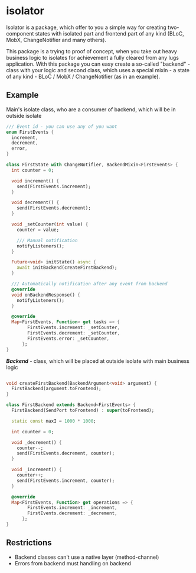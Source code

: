 # isolator

Isolator is a package, which offer to you a simple way for creating two-component states with isolated part and frontend part of any kind (BLoC, MobX, ChangeNotifier and many others).

This package is a trying to proof of concept, when you take out heavy business logic to isolates for achievement a fully cleared from any lugs application. With this package you can easy create a so-called "backend" - class with your logic and second class, which uses a special mixin - a state of any kind - BLoC / MobX / ChangeNotifier (as in an example).

## Example

Main's isolate class, who are a consumer of backend, which will be in outside isolate
```dart
/// Event id - you can use any of you want
enum FirstEvents {
  increment,
  decrement,
  error,
}

class FirstState with ChangeNotifier, BackendMixin<FirstEvents> {
  int counter = 0;

  void increment() {
    send(FirstEvents.increment);
  }

  void decrement() {
    send(FirstEvents.decrement);
  }

  void _setCounter(int value) {
    counter = value;

    /// Manual notification
    notifyListeners();
  }

  Future<void> initState() async {
    await initBackend(createFirstBackend);
  }

  /// Automatically notification after any event from backend
  @override
  void onBackendResponse() {
    notifyListeners();
  }

  @override
  Map<FirstEvents, Function> get tasks => {
        FirstEvents.increment: _setCounter,
        FirstEvents.decrement: _setCounter,
        FirstEvents.error: _setCounter,
      };
}
```
**_Backend_** - class, which will be placed at outside isolate with main business logic
```dart

void createFirstBackend(BackendArgument<void> argument) {
  FirstBackend(argument.toFrontend);
}

class FirstBackend extends Backend<FirstEvents> {
  FirstBackend(SendPort toFrontend) : super(toFrontend);

  static const maxI = 1000 * 1000;

  int counter = 0;

  void _decrement() {
    counter--;
    send(FirstEvents.decrement, counter);
  }

  void _increment() {
    counter++;
    send(FirstEvents.increment, counter);
  }

  @override
  Map<FirstEvents, Function> get operations => {
        FirstEvents.increment: _increment,
        FirstEvents.decrement: _decrement,
      };
}
```

## Restrictions
- Backend classes can't use a native layer (method-channel)
- Errors from backend must handling on backend